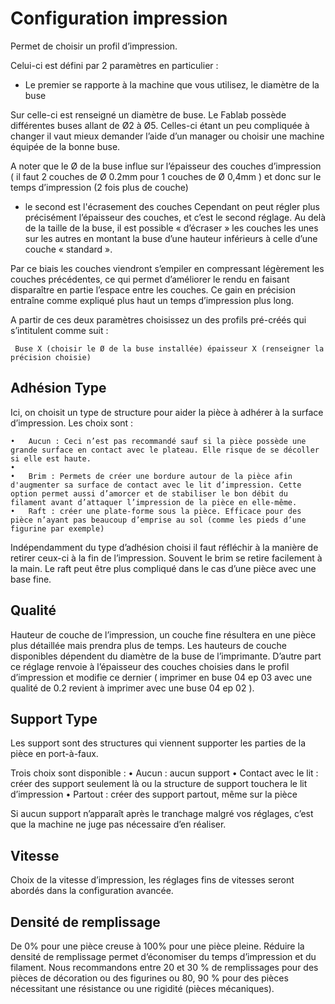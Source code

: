 # Configuration impression

Permet de choisir un profil d’impression.

Celui-ci est défini par 2 paramètres en particulier :
- Le premier se rapporte à la machine que vous utilisez, le diamètre de la buse

Sur celle-ci est renseigné un diamètre de buse. Le Fablab possède différentes buses allant de Ø2 à Ø5. Celles-ci étant un peu compliquée à changer il vaut mieux demander l’aide d’un manager ou choisir une machine équipée de la bonne buse.

A noter que le Ø de la buse influe sur l’épaisseur des couches d’impression ( il faut 2 couches de Ø 0.2mm pour 1 couches de Ø 0,4mm ) et donc sur le temps d’impression (2 fois plus de couche)

- le second est l'écrasement des couches
Cependant on peut régler plus précisément l’épaisseur des couches, et c’est le second réglage. Au delà de la taille de la buse, il est possible « d’écraser » les couches les unes sur les autres en montant la buse d’une hauteur inférieurs à celle d’une couche « standard ».

Par ce biais les couches viendront s’empiler en compressant légèrement les couches précédentes, ce qui permet d’améliorer le rendu en faisant disparaître en partie l’espace entre les couches. Ce gain en précision entraîne comme expliqué plus haut un temps d’impression plus long.

A partir de ces deux paramètres choisissez un des profils pré-créés qui s’intitulent comme suit :
```
 Buse X (choisir le Ø de la buse installée) épaisseur X (renseigner la précision choisie)
```

## Adhésion Type

Ici, on choisit un type de structure pour aider la pièce à adhérer à la surface d’impression. Les choix sont :

	•	Aucun : Ceci n’est pas recommandé sauf si la pièce possède une grande surface en contact avec le plateau. Elle risque de se décoller si elle est haute.
	•
	•	Brim : Permets de créer une bordure autour de la pièce afin d'augmenter sa surface de contact avec le lit d’impression. Cette option permet aussi d’amorcer et de stabiliser le bon débit du filament avant d’attaquer l’impression de la pièce en elle-même.
	•	Raft : créer une plate-forme sous la pièce. Efficace pour des pièce n’ayant pas beaucoup d’emprise au sol (comme les pieds d’une figurine par exemple)


Indépendamment du type d’adhésion choisi il faut réfléchir à la manière de retirer ceux-ci à la fin de l’impression. Souvent le brim se retire facilement à la main. Le raft peut être plus compliqué dans le cas d’une pièce avec une base fine.

## Qualité

Hauteur de couche de l’impression, un couche fine résultera en une pièce plus détaillée mais prendra plus de temps. Les hauteurs de couche disponibles dépendent du diamètre de la buse de l’imprimante. D’autre part ce réglage renvoie à l’épaisseur des couches choisies dans le profil d’impression et modifie ce dernier ( imprimer en buse 04 ep 03 avec une qualité de 0.2 revient à imprimer avec une buse 04 ep 02 ).

## Support Type

Les support sont des structures qui viennent supporter les parties de la pièce en port-à-faux.

Trois choix sont disponible :
	•	Aucun : aucun support
	•	Contact avec le lit : créer des support seulement là ou la structure de support touchera le lit d’impression
	•	Partout : créer des support partout, même sur la pièce

Si aucun support n’apparaît après le tranchage malgré vos réglages, c’est que la machine ne juge pas nécessaire d’en réaliser.

## Vitesse

Choix de la vitesse d’impression, les réglages fins de vitesses seront abordés dans la configuration avancée.

## Densité de remplissage

De 0% pour une pièce creuse à 100% pour une pièce pleine.
Réduire la densité de remplissage permet d’économiser du temps d’impression et du filament. Nous recommandons entre 20 et 30 % de remplissages pour des pièces de décoration ou des figurines ou 80, 90 % pour des pièces nécessitant une résistance ou une rigidité (pièces mécaniques).
